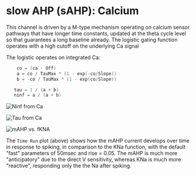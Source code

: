 # slow AHP (sAHP): Calcium 

This channel is driven by a M-type mechanism operating on calcium sensor pathways that have longer time constants, updated at the theta cycle level so that guarantees a long baseline already.  The logistic gating function operates with a high cutoff on the underlying Ca signal

The logistic operates on integrated Ca:

```Go
	co = (ca - Off)
	a = co / TauMax * (1 - exp(-co/Slope))
	b = -co / TauMax * (1 - exp(co/Slope))

   tau = 1 / (a + b)
   ninf = a / (a + b)
```

![Ninf from Ca](fig_sahp_ninf.png?raw=true "Ninf as a function of V (biological units)")

![Tau from Ca](fig_sahp_tau.png?raw=true "Tau as a function of V (biological units)")

![mAHP vs. fKNA](fig_mahp_vs_fkna.png?raw=true "mAHP vs. fast KNa (tau = 50, rise = 0.05)")

The `Time Run` plot (above) shows how the mAHP current develops over time in response to spiking, in comparison to the KNa function, with the default "fast" parameters of 50msec and rise = 0.05.  The mAHP is much more "anticipatory" due to the direct V sensitivity, whereas KNa is much more "reactive", responding only the the Na after spiking.


